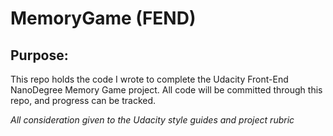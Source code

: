 # MemoryGame (FEND)
## Purpose:
  This repo holds the code I wrote to complete the Udacity Front-End NanoDegree Memory Game project. All code will be committed through this repo, and progress can be tracked.
  
_All consideration given to the Udacity style guides and project rubric_
